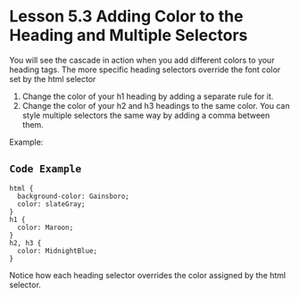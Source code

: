 # Lesson 5.3 Adding Color to the Heading and Multiple Selectors

You will see the cascade in action when you add different colors to your heading tags. The more specific heading selectors override the font color set by the html selector

1. Change the color of your h1 heading by adding a separate rule for it.
2. Change the color of your h2 and h3 headings to the same color. You can style multiple selectors the same way by adding a comma between them.

Example:

## **`Code Example`**

```text
html {
  background-color: Gainsboro;
  color: slateGray;
}
h1 {
  color: Maroon;
}
h2, h3 {
  color: MidnightBlue;
}
```

Notice how each heading selector overrides the color assigned by the html selector.

